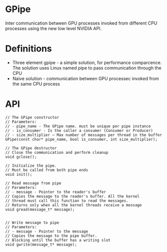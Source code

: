 # GPipe
Inter communication between GPU processes invoked from different CPU processes using the new low level NVIDIA API.

# Definitions
- Three element gpipe - a simple solution, for performance comparcence. The solution uses Linux named pipe to pass communication through the CPU
- Naive solution - communication between GPU processec invoked from the same CPU process 

# API


    // The GPipe constructor
    // Parameters:
    // - pipe_name - The GPipe name. must be unique per pipe instance
    // - is_consumer - Is the caller a consumer (Consumer or Producer)
    // - size_multiplier – Max number of messages per thread in the buffer
    GPipe(const char* pipe_name, bool is_consumer, int size_multiplier);
    
    // The GPipe destructor
    // Close the communication and perform cleanup
    void gclose();
    
    // Initialize the pipe. 
    // Must be called from both pipe ends
    void init();
    
    // Read message from pipe
    // Parameters:
    // - message - Pointer to the reader's buffer
    // Copies the message to the reader's buffer. All the kernel 
    // thread must call this function to read the messages.
    // Returns only when all the kernel threads receive a message
    void gread(message_t* message);
    
    
    // Write message to pipe
    // Parameters:
    // - message - Pointer to the message
    // Copies the message to the pipe buffer.
    // Blocking until the buffer has a writing slot
    void gwrite(message_t* message);


